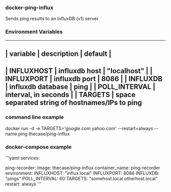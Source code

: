 ### docker-ping-influx

Sends ping results to an InfluxDB (v1) server

### Environment Variables 

---------------------
| variable | description | default |
---------------------
| INFLUXHOST | influxdb host | "localhost" |
| INFLUXPORT | influxdb port | 8086 |
| INFLUXDB | influxdb database | ping |
| POLL_INTERVAL | interval, in seconds |
| TARGETS | space separated string of hostnames/IPs to ping
---------------------

### command line example

docker run -d -e TARGETS='google.com yahoo.com' --restart=always --name ping thecase/ping-influx

### docker-compose example

'''yaml
services:

  ping-recorder:
    image: thecase/ping-influx
    container_name: ping-recorder
    environment:
      INFLUXHOST: "influx.local"
      INFLUXPORT: 8086
      INFLUXDB: "pings"
      POLL_INTERVAL: 60
      TARGETS: "somehost.local otherhost.local"
    restart: always
'''
